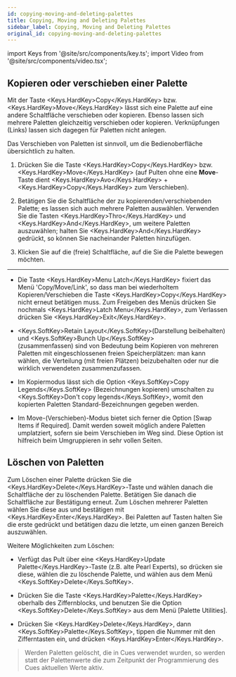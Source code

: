 ```yaml
---
id: copying-moving-and-deleting-palettes
title: Copying, Moving and Deleting Palettes
sidebar_label: Copying, Moving and Deleting Palettes
original_id: copying-moving-and-deleting-palettes
---
```


import Keys from '@site/src/components/key.ts';
import Video from '@site/src/components/video.tsx';

Kopieren oder verschieben einer Palette
---------------------------------------

Mit der Taste <Keys.HardKey>Copy</Keys.HardKey> bzw. <Keys.HardKey>Move</Keys.HardKey> lässt sich eine Palette auf eine
andere Schaltfläche verschieben oder kopieren. Ebenso lassen sich
mehrere Paletten gleichzeitig verschieben oder kopieren. Verknüpfungen
(Links) lassen sich dagegen für Paletten nicht anlegen.

Das Verschieben von Paletten ist sinnvoll, um die Bedienoberfläche
übersichtlich zu halten.

1.  Drücken Sie die Taste <Keys.HardKey>Copy</Keys.HardKey> bzw. <Keys.HardKey>Move</Keys.HardKey> (auf Pulten ohne 
	eine <strong>Move</strong>-Taste dient <Keys.HardKey>Avo</Keys.HardKey> + <Keys.HardKey>Copy</Keys.HardKey> zum Verschieben).

2.  Betätigen Sie die Schaltfläche der zu kopierenden/verschiebenden 
	Palette; es lassen sich auch mehrere Paletten auswählen.
	Verwenden Sie die Tasten <Keys.HardKey>Thro</Keys.HardKey> und <Keys.HardKey>And</Keys.HardKey>, um weitere Paletten
	auszuwählen; halten Sie <Keys.HardKey>And</Keys.HardKey> gedrückt, so können Sie nacheinander
	Paletten hinzufügen.

3.  Klicken Sie auf die (freie) Schaltfläche, auf die Sie die Palette
	bewegen möchten.

---

-   Die Taste <Keys.HardKey>Menu Latch</Keys.HardKey> fixiert das Menü 'Copy/Move/Link', so dass
    man bei wiederholtem Kopieren/Verschieben die Taste <Keys.HardKey>Copy</Keys.HardKey> nicht
    erneut betätigen muss. Zum Freigeben des Menüs drücken Sie
    nochmals <Keys.HardKey>Latch Menu</Keys.HardKey>, zum Verlassen drücken Sie <Keys.HardKey>Exit</Keys.HardKey>.

-   <Keys.SoftKey>Retain Layout</Keys.SoftKey>(Darstellung beibehalten) und <Keys.SoftKey>Bunch Up</Keys.SoftKey>\
    (zusammenfassen) sind von Bedeutung beim Kopieren von mehreren
    Paletten mit eingeschlossenen freien Speicherplätzen: man kann
    wählen, die Verteilung (mit freien Plätzen) beizubehalten oder nur
    die wirklich verwendeten zusammenzufassen.

-   Im Kopiermodus lässt sich die Option <Keys.SoftKey>Copy Legends</Keys.SoftKey>
    (Bezeichnungen kopieren) umschalten zu <Keys.SoftKey>Don't copy legends</Keys.SoftKey>,
    womit den kopierten Paletten Standard-Bezeichnungen gegeben werden.

-   Im Move-(Verschieben)-Modus bietet sich ferner die Option \[Swap
    Items if Required\]. Damit werden soweit möglich andere Paletten
    umplatziert, sofern sie beim Verschieben im Weg sind. Diese Option
    ist hilfreich beim Umgruppieren in sehr vollen Seiten.

Löschen von Paletten
--------------------

Zum Löschen einer Palette drücken Sie die <Keys.HardKey>Delete</Keys.HardKey>-Taste und wählen
danach die Schaltfläche der zu löschenden Palette. Betätigen Sie danach
die Schaltfläche zur Bestätigung erneut. Zum Löschen mehrerer Paletten
wählen Sie diese aus und bestätigen mit <Keys.HardKey>Enter</Keys.HardKey>. Bei Paletten auf
Tasten halten Sie die erste gedrückt und betätigen dazu die letzte, um
einen ganzen Bereich auszuwählen.

Weitere Möglichkeiten zum Löschen:

-   Verfügt das Pult über eine <Keys.HardKey>Update Palette</Keys.HardKey>-Taste (z.B. alte Pearl
    Experts), so drücken sie diese, wählen die zu löschende Palette, und
    wählen aus dem Menü <Keys.SoftKey>Delete</Keys.SoftKey>.

-   Drücken Sie die Taste <Keys.HardKey>Palette</Keys.HardKey> oberhalb des Ziffernblocks, und
    benutzen Sie die Option <Keys.SoftKey>Delete</Keys.SoftKey> aus dem Menü \[Palette
    Utilities\].

-   Drücken Sie <Keys.HardKey>Delete</Keys.HardKey>, dann <Keys.SoftKey>Palette</Keys.SoftKey>, tippen die Nummer mit den
    Zifferntasten ein, und drücken <Keys.HardKey>Enter</Keys.HardKey>.

>   Werden Paletten gelöscht, die in Cues verwendet wurden, so werden
    statt der Palettenwerte die zum Zeitpunkt der Programmierung des
    Cues aktuellen Werte aktiv.